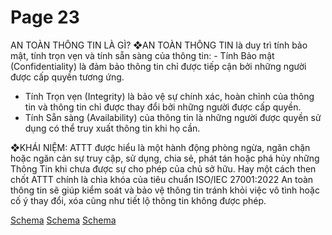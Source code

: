 # Page 23

 AN TOÀN THÔNG TIN LÀ GÌ? 
 ❖AN TOÀN THÔNG TIN là duy trì tính bảo mật, tính trọn vẹn và tính sẵn sàng của thông tin:  - Tính Bảo mật (Confidentiality) là đảm bảo thông tin chỉ được tiếp cận bởi những người được cấp quyền tương ứng. 

 - Tính Trọn vẹn (Integrity) là bảo vệ sự chính xác, hoàn chỉnh của thông tin và thông tin chỉ được thay đổi bởi những người được cấp quyền.
 - Tính Sẵn sàng (Availability) của thông tin là những người được quyền sử dụng có thể truy xuất thông  tin khi họ cần. 

 ❖KHÁI NIỆM:  ATTT được hiểu là một hành động phòng ngừa, ngăn chặn hoặc ngăn cản sự truy  cập, sử dụng, chia sẻ, phát tán hoặc phá hủy những Thông Tin khi chưa được sự cho phép của chủ sở hữu. Hay một cách then chốt ATTT chính là chìa khóa của tiêu chuẩn ISO/IEC 27001:2022 An toàn thông tin sẽ giúp kiểm soát và bảo vệ thông tin tránh khỏi việc vô tình hoặc cố ý thay đổi, xóa cũng như tiết lộ  thông tin không được phép. 

[Schema](page_23_img_0.png)
[Schema](page_23_img_1.png)
[Schema](page_23_img_2.png)
